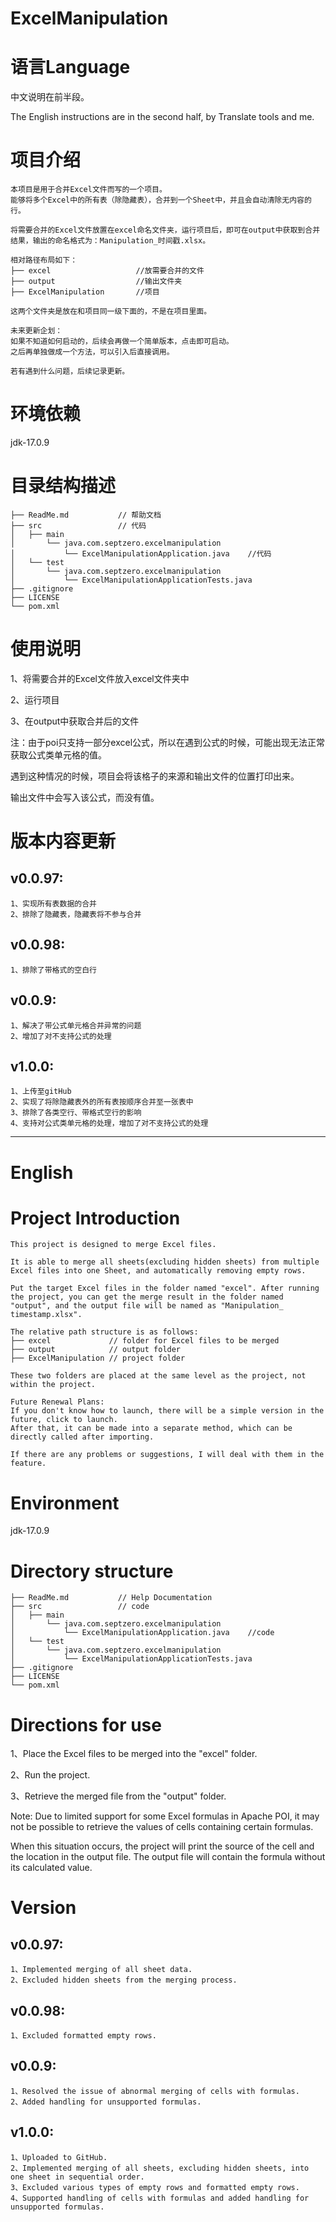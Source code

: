 # ExcelManipulation

# 语言Language

中文说明在前半段。

The English instructions are in the second half, by Translate tools and me.

# 项目介绍
    本项目是用于合并Excel文件而写的一个项目。
    能够将多个Excel中的所有表（除隐藏表），合并到一个Sheet中，并且会自动清除无内容的行。
    
    将需要合并的Excel文件放置在excel命名文件夹，运行项目后，即可在output中获取到合并结果，输出的命名格式为：Manipulation_时间戳.xlsx。
    
    相对路径布局如下：
    ├── excel                   //放需要合并的文件
    ├── output                  //输出文件夹
    ├── ExcelManipulation       //项目
    
    这两个文件夹是放在和项目同一级下面的，不是在项目里面。
    
    未来更新企划：
    如果不知道如何启动的，后续会再做一个简单版本，点击即可启动。
    之后再单独做成一个方法，可以引入后直接调用。
    
    若有遇到什么问题，后续记录更新。

# 环境依赖

jdk-17.0.9


# 目录结构描述
    ├── ReadMe.md           // 帮助文档
    ├── src                 // 代码
    │   ├── main
    │       └── java.com.septzero.excelmanipulation
    │       	└── ExcelManipulationApplication.java    //代码
    │   └── test
    │       └── java.com.septzero.excelmanipulation
    │       	└── ExcelManipulationApplicationTests.java
    ├── .gitignore
    ├── LICENSE
    └── pom.xml

# 使用说明

1、将需要合并的Excel文件放入excel文件夹中

2、运行项目

3、在output中获取合并后的文件

注：由于poi只支持一部分excel公式，所以在遇到公式的时候，可能出现无法正常获取公式类单元格的值。

遇到这种情况的时候，项目会将该格子的来源和输出文件的位置打印出来。

输出文件中会写入该公式，而没有值。

# 版本内容更新
## v0.0.97: 
    1、实现所有表数据的合并
    2、排除了隐藏表，隐藏表将不参与合并

##  v0.0.98: 

```
1、排除了带格式的空白行
```

##  v0.0.9: 

```
1、解决了带公式单元格合并异常的问题
2、增加了对不支持公式的处理
```

##  v1.0.0: 

```
1、上传至gitHub
2、实现了将除隐藏表外的所有表按顺序合并至一张表中
3、排除了各类空行、带格式空行的影响
4、支持对公式类单元格的处理，增加了对不支持公式的处理
```

 

------

# English

# Project Introduction

```
This project is designed to merge Excel files.

It is able to merge all sheets(excluding hidden sheets) from multiple Excel files into one Sheet, and automatically removing empty rows.

Put the target Excel files in the folder named "excel". After running the project, you can get the merge result in the folder named "output", and the output file will be named as "Manipulation_ timestamp.xlsx".

The relative path structure is as follows:
├── excel             // folder for Excel files to be merged
├── output            // output folder
├── ExcelManipulation // project folder

These two folders are placed at the same level as the project, not within the project.

Future Renewal Plans:
If you don't know how to launch, there will be a simple version in the future, click to launch.
After that, it can be made into a separate method, which can be directly called after importing.

If there are any problems or suggestions, I will deal with them in the feature.
```

# Environment

jdk-17.0.9

# Directory structure

```
├── ReadMe.md           // Help Documentation
├── src                 // code
│   ├── main
│       └── java.com.septzero.excelmanipulation
│       	└── ExcelManipulationApplication.java    //code
│   └── test
│       └── java.com.septzero.excelmanipulation
│       	└── ExcelManipulationApplicationTests.java
├── .gitignore
├── LICENSE
└── pom.xml
```

# Directions for use

1、Place the Excel files to be merged into the "excel" folder.

2、Run the project.

3、Retrieve the merged file from the "output" folder.

Note: Due to limited support for some Excel formulas in Apache POI, it may not be possible to retrieve the values of cells containing certain formulas.

When this situation occurs, the project will print the source of the cell and the location in the output file. The output file will contain the formula without its calculated value.

# Version

## v0.0.97: 

```
1、Implemented merging of all sheet data.
2、Excluded hidden sheets from the merging process.
```

##  v0.0.98: 

```
1、Excluded formatted empty rows.
```

##  v0.0.9: 

```
1、Resolved the issue of abnormal merging of cells with formulas.
2、Added handling for unsupported formulas.
```

##  v1.0.0: 

```
1、Uploaded to GitHub.
2、Implemented merging of all sheets, excluding hidden sheets, into one sheet in sequential order.
3、Excluded various types of empty rows and formatted empty rows.
4、Supported handling of cells with formulas and added handling for unsupported formulas.
```